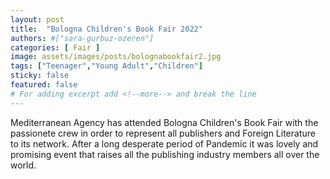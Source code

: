 ```yaml
---
layout: post
title:  "Bologna Children's Book Fair 2022"
authors: #["sara-gurbuz-ozeren"]
categories: [ Fair ]
image: assets/images/posts/bolognabookfair2.jpg
tags: ["Teenager","Young Adult","Children"]
sticky: false
featured: false
# For adding excerpt add <!--more--> and break the line
---
```


Mediterranean Agency has attended Bologna Children's Book Fair with the passionete crew in order to represent all publishers and Foreign Literature to its network. After a long desperate period of Pandemic it was lovely and promising event that raises all the publishing industry members all over the world.